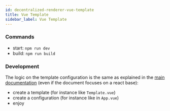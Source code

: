 ```yaml
---
id: decentralized-renderer-vue-template
title: Vue Template
sidebar_label: Vue Template
---
```


### Commands

- start: `npm run dev`
- build: `npm run build`

### Development

The logic on the template configuration is the same as explained in the [main documentation](https://openattestation.com/docs/advanced/custom-renderer) (even if the document focuses on a react base):

- create a template (for instance like `Template.vue`)
- create a configuration (for instance like in `App.vue`)
- enjoy
